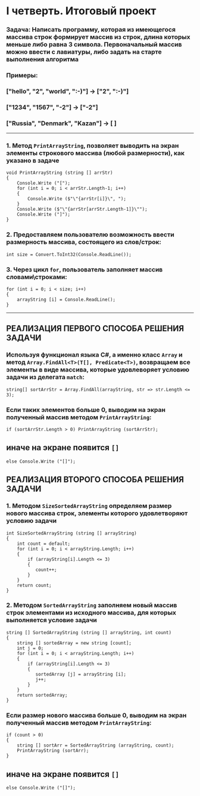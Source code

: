 # I четверть. Итоговый проект #

### Задача: Написать программу, которая из имеющегося массива строк формирует массив из строк, длина которых меньше либо равна 3 символа. Первоначальный массив можно ввести с лавиатуры, либо задать на старте выполнения алгоритма  
### Примеры:
### ["hello", "2", "world", ":-)"] -> ["2", ":-)"]
### ["1234", "1567", "-2"] -> ["-2"]
### ["Russia", "Denmark", "Kazan"] -> [ ]
___
### 1. Метод `PrintArrayString`, позволяет выводить на экран элементы строкового массива (любой размерности), как указано в задаче
```
void PrintArrayString (string [] arrStr)
{
    Console.Write ("[");
    for (int i = 0; i < arrStr.Length-1; i++)
    {
        Console.Write ($"\"{arrStr[i]}\", ");
    }
    Console.Write ($"\"{arrStr[arrStr.Length-1]}\"");
    Console.Write ("]");
}
```
### 2. Предоставляем пользователю возможность ввести размерность массива, состоящего из слов/строк:
```
int size = Convert.ToInt32(Console.ReadLine());
```
### 3. Через цикл `for`, пользователь заполняет массив словами\строками:
```
for (int i = 0; i < size; i++)
{
    arrayString [i] = Console.ReadLine();
}
```
___
## РЕАЛИЗАЦИЯ ПЕРВОГО СПОСОБА РЕШЕНИЯ ЗАДАЧИ

### Используя функционал языка C#, а именно класс `Array` и метод `Array.FindAll<T>(T[], Predicate<T>)`, возвращаем все элементы в виде массива, которые удовлеворяет условию задачи из делегата `match`:
```
string[] sortArrStr = Array.FindAll(arrayString, str => str.Length <= 3);
```
### Если таких элементов больше 0, выводим на экран полученный массив методом `PrintArrayString`:
```
if (sortArrStr.Length > 0) PrintArrayString (sortArrStr);
```
## иначе на экране появится `[]`
```
else Console.Write ("[]");
```
## РЕАЛИЗАЦИЯ  ВТОРОГО СПОСОБА РЕШЕНИЯ ЗАДАЧИ
### 1. Методом `SizeSortedArrayString` определяем размер нового массива строк, элементы которого удовлетворяют условию задачи

```
int SizeSortedArrayString (string [] arrayString)
{
    int count = default;
    for (int i = 0; i < arrayString.Length; i++)
    {
        if (arrayString[i].Length <= 3)
        {
           count++;
        }
    }
    return count;
}
``` 
### 2. Методом `SortedArrayString` заполняем новый массив строк элементами из исходного массива, для которых выполняется условие задачи
```
string [] SortedArrayString (string [] arrayString, int count)
{
    string [] sortedArray = new string [count];
    int j = 0;
    for (int i = 0; i < arrayString.Length; i++)
    {
        if (arrayString[i].Length <= 3)
        {
           sortedArray [j] = arrayString [i];
           j++;
        }
    }
    return sortedArray;
}
``` 
### Если размер нового массива больше 0, выводим на экран полученный массив методом `PrintArrayString`:
```
if (count > 0) 
{
    string [] sortArr = SortedArrayString (arrayString, count);
    PrintArrayString (sortArr);
}
```
## иначе на экране появится `[]`
```
else Console.Write ("[]");
```
